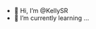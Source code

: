 - 👋 Hi, I’m @KellySR
- 🌱 I’m currently learning ...


<!---
KellySR/MyProject is a ✨ special ✨ repository because its `README.md` (this file) appears on your GitHub profile.
You can click the Preview link to take a look at your changes.
--->
